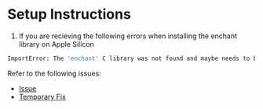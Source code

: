 # Setup Instructions 

1. If you are recieving the following errors when installing the enchant library on Apple Silicon   
```bash
ImportError: The 'enchant' C library was not found and maybe needs to be installed.
```

Refer to the following issues:
- [Issue](https://github.com/pyenchant/pyenchant/issues/265)
- [Temporary Fix](https://github.com/plone/documentation/pull/1242/files#diff-ae34cc4176dbcc8623e692de94c8000e2caa8c84bf856211f0e0b96117b3faeb)